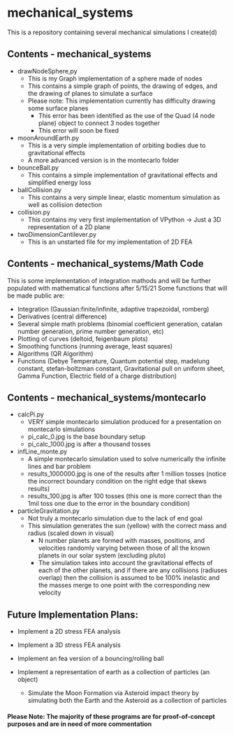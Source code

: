 # mechanical_systems

This is a repository containing several mechanical simulations I create(d)

## Contents - mechanical_systems

- drawNodeSphere,py
  - This is my Graph implementation of a sphere made of nodes
  - This contains a simple graph of points, the drawing of edges, and the drawing of planes to simulate a surface
  - Please note: This implementation currently has difficulty drawing some surface planes 
     - This error has been identified as the use of the Quad (4 node plane) object to connect 3 nodes together
     - This error will soon be fixed
- moonAroundEarth.py
  - This is a very simple implementation of orbiting bodies due to gravitational effects
  - A more advanced version is in the montecarlo folder
- bounceBall.py
  - This contains a simple implementation of gravitational effects and simplified energy loss 
- ballCollision.py
  - This contains a very simple linear, elastic momentum simulation as well as collision detection
- collision.py
  - This contains my very first implementation of VPython -> Just a 3D representation of a 2D plane
- twoDimensionCantilever.py
  - This is an unstarted file for my implementation of 2D FEA 
 
## Contents - mechanical_systems/Math Code
This is some implementation of integration mathods and will be further populated with mathematical functions after 5/15/21
Some functions that will be made public are:
  - Integration (Gaussian:finite/infinite, adaptive trapezoidal, romberg)
  - Derivatives (central difference)
  - Several simple math problems (binomial coefficient generation, catalan number generation, prime number generation, etc)
  - Plotting of curves (deltoid, feigenbaum plots)
  - Smoothing functions (running average, least squares)
  - Algorithms (QR Algorithm)
  - Functions (Debye Temperature, Quantum potential step, madelung constant, stefan-boltzman constant, Gravitational pull on uniform sheet, Gamma Function, Electric field of a charge distribution)
## Contents - mechanical_systems/montecarlo
- calcPi.py
   - VERY simple montecarlo simulation produced for a presentation on montecarlo simulations
   - pi_calc_0.jpg is the base boundary setup
   - pi_calc_1000.jpg is after a thousand tosses
- infLine_monte.py
   - A simple montecarlo simulation used to solve numerically the infinite lines and bar problem
   - results_1000000.jpg is one of the results after 1 million tosses (notice the incorrect boundary condition on the right edge that skews results)
   - results_100.jpg is after 100 tosses (this one is more correct than the 1mil toss one due to the error in the boundary condition)
- particleGravitation.py
   - Not truly a montecarlo simulation due to the lack of end goal
   - This simulation generates the sun (yellow) with the correct mass and radius (scaled down in visual)
     - N number planets are formed with masses, positions, and velocities randomly varying between those of all the known planets in our solar system (excluding pluto) 
     - The simulation takes into account the gravitational effects of each of the other planets, and if there are any collisions (radiuses overlap) then the collision is assumed to be 100% inelastic and the masses merge to one point with the corresponding new velocity
## Future Implementation Plans:
  - Implement a 2D stress FEA analysis 
  - Implement a 3D stress FEA analysis
  - Implement an fea version of a bouncing/rolling ball

  - Implement a representation of earth as a collection of particles  (an object) 
    - 	Simulate the Moon Formation via Asteroid impact theory by simulating both the Earth and the Asteroid as a collection of particles

		
#### Please Note: The majority of these programs are for proof-of-concept purposes and are in need of more commentation 

